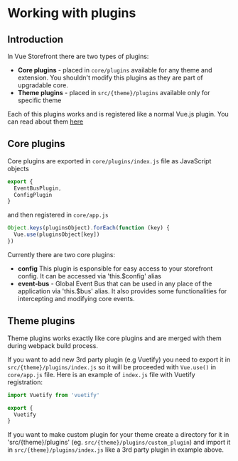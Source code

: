 # Working with plugins
## Introduction
In Vue Storefront there are two types of plugins:
* <b>Core plugins</b> - placed in `core/plugins` available for any theme and extension. You shouldn't modify this plugins as they are part of upgradable core.
* <b>Theme plugins</b> - placed in `src/{theme}/plugins` available only for specific theme

Each of this plugins works and is registered like a normal Vue.js plugin. You can read about them [here](https://vuejs.org/v2/guide/plugins.html)
## Core plugins

Core plugins are exported in `core/plugins/index.js` file as JavaScript objects 
````js
export {
  EventBusPlugin,
  ConfigPlugin
}
````
and then registered in `core/app.js`
````js
Object.keys(pluginsObject).forEach(function (key) {
  Vue.use(pluginsObject[key])
})
````

Currently there are two core plugins:
* <b>config</b> This plugin is esponsible for easy access to your storefront config. It can be accessed via 'this.$config' alias
* <b>event-bus</b> - Global Event Bus that can be used in any place of the application via 'this.$bus' alias. It also provides some functionalities for intercepting and modifying core events.

## Theme plugins

Theme plugins works exactly like core plugins and are merged with them during webpack build process. 

If you want to add new 3rd party plugin (e.g Vuetify) you need to export it in `src/{theme}/plugins/index.js` so it will be proceeded with `Vue.use()` in `core/app.js` file. Here is an example of `index.js` file with Vuetify registration:

````js
import Vuetify from 'vuetify'

export {
  Vuetify
}
 ````
 
 If you want to make custom plugin for your theme create a directory for it in 'src/{theme}/plugins' (eg. `src/{theme}/plugins/custom_plugin`) and import it in `src/{theme}/plugins/index.js` like a 3rd party plugin in example above.
